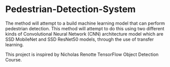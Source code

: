 # Pedestrian-Detection-System
The method will attempt to a build machine learning model that can perform pedestrian detection. This method will attempt to do this using two different kinds of Convolutional Neural Network (CNN) architecture model which are SSD MobileNet and SSD ResNet50 models, through the use of transfer learning. 

This project is inspired by Nicholas Renotte TensorFlow Object Detection Course.
